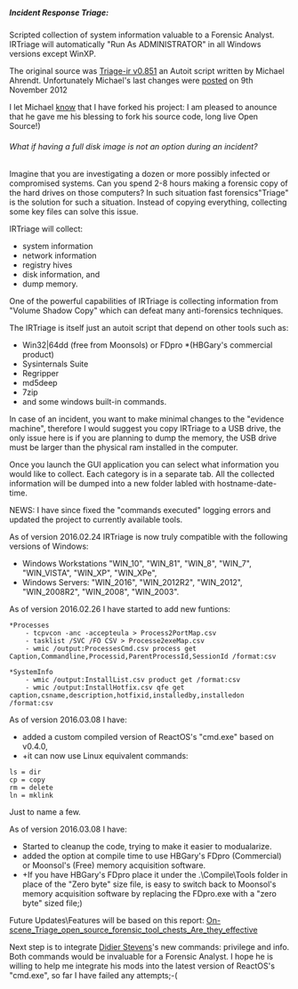 ##### Incident Response Triage:
Scripted collection of system information valuable to a Forensic Analyst. 
IRTriage will automatically "Run As ADMINISTRATOR" in all Windows versions except WinXP.

The original source was [Triage-ir v0.851](https://code.google.com/p/triage-ir/) an Autoit script written by Michael Ahrendt.
Unfortunately Michael's last changes were [posted](http://mikeahrendt.blogspot.ca/2012/01/automated-triage-utility.html) on 9th November 2012

I let Michael [know](http://mikeahrendt.blogspot.com/2012/01/automated-triage-utility.html?showComment=1455628200788#c6111030418808145121) that I have forked his project:
I am pleased to anounce that he gave me his blessing to fork his source code, long live Open Source!)

###### What if having a full disk image is not an option during an incident?
Imagine that you are investigating a dozen or more possibly infected or compromised systems.
Can you spend 2-8 hours making a forensic copy of the hard drives on those computers?
In such situation fast forensics\"Triage" is the solution for such a situation.
Instead of copying everything, collecting some key files can solve this issue.

IRTriage will collect:
- system information
- network information
- registry hives
- disk information, and
- dump memory.

One of the powerful capabilities of IRTriage is collecting information from "Volume Shadow Copy" which can defeat many anti-forensics techniques.

The IRTriage is itself just an autoit script that depend on other tools such as:
- Win32|64dd (free from Moonsols) or FDpro *(HBGary's commercial product)
- Sysinternals Suite
- Regripper
- md5deep
- 7zip
- and some windows built-in commands.

In case of an incident, you want to make minimal changes to the "evidence machine",
therefore I would suggest you copy IRTriage to a USB drive, the only issue here is if you are planning to dump the memory, the USB drive must be larger than the physical ram installed in the computer.

Once you launch the GUI application you can select what information you would like to collect.
Each category is in a separate tab.
All the collected information will be dumped into a new folder labled with hostname-date-time.

NEWS:
I have since fixed the "commands executed" logging errors and updated the project to currently available tools.

As of version 2016.02.24 IRTriage is now truly compatible with the following versions of Windows:
   - Windows Workstations "WIN_10", "WIN_81", "WIN_8", "WIN_7", "WIN_VISTA", "WIN_XP", "WIN_XPe",
   - Windows Servers: "WIN_2016", "WIN_2012R2", "WIN_2012", "WIN_2008R2", "WIN_2008", "WIN_2003".

As of version 2016.02.26 I have started to add new funtions:

	*Processes
		- tcpvcon -anc -accepteula > Process2PortMap.csv
		- tasklist /SVC /FO CSV > Processe2exeMap.csv
		- wmic /output:ProcessesCmd.csv process get Caption,Commandline,Processid,ParentProcessId,SessionId /format:csv

	*SystemInfo
		- wmic /output:InstallList.csv product get /format:csv
		- wmic /output:InstallHotfix.csv qfe get caption,csname,description,hotfixid,installedby,installedon /format:csv

As of version 2016.03.08 I have:
   - added a custom compiled version of ReactOS's "cmd.exe" based on v0.4.0, 
   -  +it can now use Linux equivalent commands:

	ls = dir
	cp = copy
	rm = delete
	ln = mklink

Just to name a few.

As of version 2016.03.08 I have:
   - Started to cleanup the code, trying to make it easier to modualarize.
   - added the option at compile time to use HBGary's FDpro (Commercial) or Moonsol's (Free) memory acquisition software.
   - +If you have HBGary's FDpro place it under the .\Compile\Tools folder in place of the "Zero byte" size file, is easy to switch back to Moonsol's memory acquisition software by replacing the FDpro.exe with a "zero byte" sized file;) 

Future Updates\Features will be based on this report: [On-scene_Triage_open_source_forensic_tool_chests_Are_they_effective](http://www.researchgate.net/profile/Stavros_Shiaeles/publication/236681282_On-scene_Triage_open_source_forensic_tool_chests_Are_they_effective/links/00b4953ac91d0d0086000000.pdf?inViewer=true&pdfJsDownload=true&disableCoverPage=true&origin=publication_detail)

Next step is to integrate [Didier Stevens](http://blog.didierstevens.com/2015/12/13/windows-backup-privilege-cmd-exe/)'s new commands: privilege and info. Both commands would be invaluable for a Forensic Analyst. I hope he is willing to help me integrate his mods into the latest version of ReactOS's "cmd.exe", so far I have failed any attempts;-(

